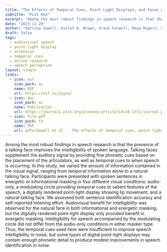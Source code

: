 ```yaml
---
title: "The Effects of Temporal Cues, Point-Light Displays, and Faces on Speech Identification and Listening Effort"
subtitle: "PLoS One"
excerpt: "Among the most robust findings in speech research is that the presence of a talking face improves the intelligibility of spoken language. Talking faces supplement the auditory signal by providing fine phonetic cues based on the placement of the articulators, as well as temporal cues to when speech is occurring. In this study, we varied the amount of information contained in the visual signal, ranging from temporal information alone to a natural talking face. Participants were presented with spoken sentences in energetic or informational masking in four different visual conditions: audio-only, a modulating circle providing temporal cues to salient features of the speech, a digitally rendered point-light display showing lip movement, and a natural talking face. We assessed both sentence identification accuracy and self-reported listening effort. Audiovisual benefit for intelligibility was observed for the natural face in both informational and energetic masking, but the digitally rendered point-light display only provided benefit in energetic masking. Intelligibility for speech accompanied by the modulating circle did not differ from the audio-only conditions in either masker type. Thus, the temporal cues used here were insufficient to improve speech intelligibility in noise, but some types of digital point-light displays may contain enough phonetic detail to produce modest improvements in speech identification in noise."
date: "2023-11-29"
author: "Katrina Sewell, Violet A. Brown, Grace Farwell, Maya Rogers, Xingyi Zhang, & Julia F. Strand"
draft: false
tags:
  - audiovisual speech
  - point-light display
  - attention
  - temporal cues
  - online research
  - speech perception 
layout: single
links:
  - icon: osf
    icon_pack: ai
    name: OSF
    url: https://osf.io/jwyza/
  - icon: doi
    icon_pack: ai
    name: Publication
    url: https://journals.plos.org/plosone/article?id=10.1371/journal.pone.0290826
  - icon: file-pdf
    icon_pack: fa
    name: PDF
    url: pdfs/Sewell et al. - The effects of temporal cues, point-light displays, and faces on speech identification and listening effort.pdf
---
```


Among the most robust findings in speech research is that the presence of a talking face improves the intelligibility of spoken language. Talking faces supplement the auditory signal by providing fine phonetic cues based on the placement of the articulators, as well as temporal cues to when speech is occurring. In this study, we varied the amount of information contained in the visual signal, ranging from temporal information alone to a natural talking face. Participants were presented with spoken sentences in energetic or informational masking in four different visual conditions: audio-only, a modulating circle providing temporal cues to salient features of the speech, a digitally rendered point-light display showing lip movement, and a natural talking face. We assessed both sentence identification accuracy and self-reported listening effort. Audiovisual benefit for intelligibility was observed for the natural face in both informational and energetic masking, but the digitally rendered point-light display only provided benefit in energetic masking. Intelligibility for speech accompanied by the modulating circle did not differ from the audio-only conditions in either masker type. Thus, the temporal cues used here were insufficient to improve speech intelligibility in noise, but some types of digital point-light displays may contain enough phonetic detail to produce modest improvements in speech identification in noise.